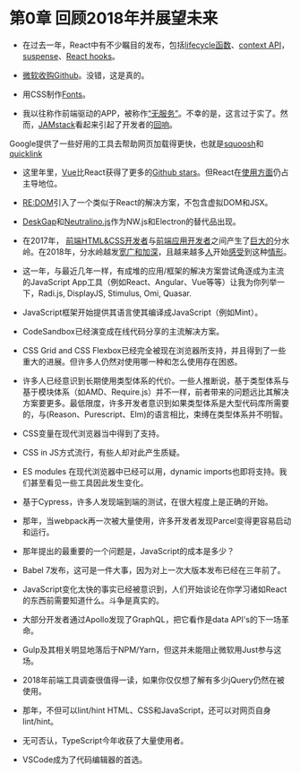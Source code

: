 # 第0章 回顾2018年并展望未来
<!-- React had several notable releases this past year that included, lifecycle methods, context API, suspense, and React hooks. -->
- 在过去一年，React中有不少瞩目的发布，包括[lifecycle函数](https://reactjs.org/blog/2018/03/29/react-v-16-3.html#component-lifecycle-changes)、[context API](https://reactjs.org/blog/2018/03/29/react-v-16-3.html#official-context-api)，[suspense](https://reactjs.org/docs/react-api.html#reactsuspense)、[React hooks](https://reactjs.org/docs/hooks-intro.html)。
<!-- Microsoft buys Github. Yeah, that happened. -->
- [微软收购Github](https://news.microsoft.com/2018/06/04/microsoft-to-acquire-github-for-7-5-billion/)。没错，这是真的。
<!-- Fonts created by CSS became a thing. -->
- 用CSS制作[Fonts](https://yusugomori.com/projects/css-sans/)。
<!-- What I used to call front-end driven apps, gets labeled "serverless". Unfortunately, this term is overloaded. However, the term JAMstack does seem to be resonating with developers. -->
- 我以往称作前端驱动的APP，被称作[“无服务”](https://thepowerofserverless.info/)。不幸的是，这言过于实了。然而，[JAMstack](https://jamstack.org/)看起来引起了开发者的[回响](https://jamstackconf.com/nyc/)。
<!-- Google offered some neat tools this year to help make webpages load faster, i.e. squoosh and quicklink. -->
Google提供了一些好用的工具去帮助网页加载得更快，也就是[squoosh](https://github.com/GoogleChromeLabs/squoosh/)和[quicklink](https://github.com/GoogleChromeLabs/quicklink)
<!-- Vue gets more Github stars than React this year. But React remains dominate in terms of use. -->
- 这里年里，[Vue](https://risingstars.js.org/2018/en/#section-framework)比React获得了更多的[Github stars](https://hasvuepassedreactyet.surge.sh/)。但React在[使用](https://www.npmjs.com/browse/depended)[方面](https://2018.stateofjs.com/front-end-frameworks/overview/)仍占主导地位。
<!-- A solution similar to React, without a virtual DOM or JSX, is introduced RE:DOM. -->
- [RE:DOM](https://github.com/redom/redom)引入了一个类似于React的解决方案，不包含虚拟DOM和JSX。
<!-- Alternatives to NW.js and Electron show up, DeskGap and Neutralino.js. -->
- [DeskGap](https://deskgap.com/)和[Neutralino.js](https://neutralino.js.org/)作为NW.js和Electron的替代品出现。
<!-- In 2017 the great divide between a front-end HTML & CSS developer v.s. front-end application developer is realized/verbalized. In 2018 that divide has grown wider and deeper and more people start to feel the divide. -->
- 在2017年， [前端HTML&CSS开发者](https://medium.com/@mandy.michael/is-there-any-value-in-people-who-cannot-write-javascript-d0a66b16de06)与[前端应用开发者](https://medium.com/@mandy.michael/is-there-any-value-in-people-who-cannot-write-javascript-d0a66b16de06)之间产生了[巨大的](https://medium.com/@jerrylowm/the-death-of-front-end-developers-803a95e0f411)分水岭。在2018年，分水岭越发[宽广和加深](https://css-tricks.com/the-great-divide/)，且越来越多[人](https://rachelandrew.co.uk/archives/2019/01/30/html-css-and-our-vanishing-industry-entry-points/)开始[感受](https://hackernoon.com/the-backendification-of-frontend-development-62f218a773d4)到这种[情形](https://justmarkup.com/log/2018/11/just-markup/)。
<!-- This year, like most recent years, was stock full of app/framework solutions trying to contend with the mainstream JavaScript app tools (i.e. React, Angular, and Vue etc...) Let me list them for you. Radi.js, DisplayJS, Stimulus, Omi, Quasar. -->
- 这一年，与最近几年一样，有成堆的应用/框架的解决方案尝试角逐成为主流的JavaScript App工具（例如React、Angular、Vue等等）让我为你列举一下，Radi.js, DisplayJS, Stimulus, Omi, Quasar.
<!-- JavaScript frameworks start offering their own languages that compile to JavaScript (e.g. Mint). -->
- JavaScript框架开始提供其语言使其编译成JavaScript（例如Mint）。
<!-- CodeSandbox evolves to become the dominant solution for online code sharing. -->
- CodeSandbox已经演变成在线代码分享的主流解决方案。
<!-- CSS Grid and CSS Flexbox are fully supported in modern browsers and get taken for some serious rides. But many are left wondering when to use which one and how. -->
- CSS Grid and CSS Flexbox已经完全被现在浏览器所支持，并且得到了一些重大的进展。但许多人仍然对使用哪一种和怎么使用存在困惑。
<!-- Many realize the long terms costs of bolted on type systems (e.g. TypeScript and Flow). Some concluded bolted on systems are not unlike bolted on module systems (i.e. AMD/Require.js) and come with more issues than solutions. Minimally, many developers realize that if types are needed in large code bases, that bolted on systems are not ideal in comparison to languages that have them baked in (e.g. Reason, Purescript, Elm). -->
- 许多人已经意识到长期使用类型体系的代价。一些人推断说，基于类型体系与基于模块体系（如AMD、Require.js）并不一样，前者带来的问题远比其解决方案要更多。最低限度，许多开发者意识到如果类型体系是大型代码库所需要的，与(Reason、Purescript、Elm)的语言相比，束缚在类型体系并不明智。
<!-- CSS Variables gain browser support among modern web browsers -->
- CSS变量在现代浏览器当中得到了支持。
<!-- The flavors of CSS in JS exploded and some question the practice. -->
- CSS in JS方式流行，有些人却对此产生质疑。
<!-- ES modules are now usable in modern browsers and dynamic imports are close behind. We are even seeing a shift in tooling around this fact. -->
- ES modules 在现代浏览器中已经可以用，dynamic imports也即将支持。我们甚至看见一些工具因此发生变化。
<!-- Many realize that end to end testing is the starting point of doing tests correctly in large part due to Cypress (i.e. Cypress first, then Jest). -->
- 基于Cypress，许多人发现端到端的测试，在很大程度上是正确的开始。
<!-- While Webpack was heavily used again this year, many developers found Parcel to be easier to get up and running. -->
- 那年，当webpack再一次被大量使用，许多开发者发现Parcel变得更容易启动和运行。
<!-- One of the most important questions asked this year was, what is the cost of JavaScript. -->
- 那年提出的最重要的一个问题是，JavaScript的成本是多少？
<!-- Babel 7 was released this year. That's a big deal because the last major release was almost three years ago. -->
- Babel 7发布，这可是一件大事，因为对上一次大版本发布已经在三年前了。
<!-- The reality of too much JavaScript change too fast is realized and people start talking about what you need to know before you can even learn something like React. The fight is real. -->
- JavaScript变化太快的事实已经被意识到，人们开始谈论在你学习诸如React的东西前需要知道什么。斗争是真实的。
<!-- Most developers found GraphQL, via Apollo, and see it as the next evolution for data API's. -->
- 大部分开发者通过Apollo发现了GraphQL，把它看作是data API's的下一场革命。
<!-- Gulp and friends definitely took a back seat to NPM/Yarn run. But this did not stop Microsoft from getting in the game with Just. -->
- Gulp及其相关明显地落后于NPM/Yarn，但这并未能阻止微软用Just参与这场。
<!-- This year, one can not only lint/hint HTML, CSS, and JavaScript they can lint/hint the web itself. -->
- 2018年前端工具调查很值得一读，如果你仅仅想了解有多少jQuery仍然在被使用。
<!-- The 2018 Front-End Tooling survey is worth reading if only to realize just how much jQuery is still used. -->
- 那年，不但可以lint/hint HTML、CSS和JavaScript，还可以对网页自身lint/hint。
<!-- It can't be denied TypeScript gained a lot of users this year. -->
- 无可否认，TypeScript今年收获了大量使用者。
<!-- VScode, dominates as the code editor of choice. -->
- VSCode成为了代码编辑器的首选。